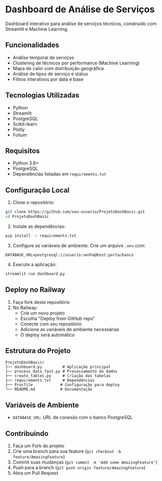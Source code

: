 # Dashboard de Análise de Serviços

Dashboard interativo para análise de serviços técnicos, construído com Streamlit e Machine Learning.

## Funcionalidades

- Análise temporal de serviços
- Clustering de técnicos por performance (Machine Learning)
- Mapa de calor com distribuição geográfica
- Análise de tipos de serviço e status
- Filtros interativos por data e base

## Tecnologias Utilizadas

- Python
- Streamlit
- PostgreSQL
- Scikit-learn
- Plotly
- Folium

## Requisitos

- Python 3.8+
- PostgreSQL
- Dependências listadas em `requirements.txt`

## Configuração Local

1. Clone o repositório:
```bash
git clone https://github.com/seu-usuario/ProjetoDashBasic.git
cd ProjetoDashBasic
```

2. Instale as dependências:
```bash
pip install -r requirements.txt
```

3. Configure as variáveis de ambiente:
Crie um arquivo `.env` com:
```
DATABASE_URL=postgresql://usuario:senha@host:porta/banco
```

4. Execute a aplicação:
```bash
streamlit run dashboard.py
```

## Deploy no Railway

1. Faça fork deste repositório
2. No Railway:
   - Crie um novo projeto
   - Escolha "Deploy from GitHub repo"
   - Conecte com seu repositório
   - Adicione as variáveis de ambiente necessárias
   - O deploy será automático

## Estrutura do Projeto

```
ProjetoDashBasic/
├── dashboard.py         # Aplicação principal
├── process_data_fast.py # Processamento de dados
├── create_tables.py     # Criação das tabelas
├── requirements.txt     # Dependências
├── Procfile            # Configuração para deploy
└── README.md           # Documentação
```

## Variáveis de Ambiente

- `DATABASE_URL`: URL de conexão com o banco PostgreSQL

## Contribuindo

1. Faça um Fork do projeto
2. Crie uma branch para sua feature (`git checkout -b feature/AmazingFeature`)
3. Commit suas mudanças (`git commit -m 'Add some AmazingFeature'`)
4. Push para a branch (`git push origin feature/AmazingFeature`)
5. Abra um Pull Request
